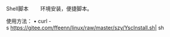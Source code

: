 ﻿Shell脚本
　　环境安装，便捷脚本。

使用方法：
• curl -s https://gitee.com/ffeenn/linux/raw/master/szy/YscInstall.sh| sh

